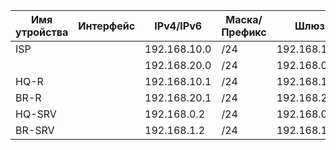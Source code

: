 | Имя утройства | Интерфейс | IPv4/IPv6 | Маска/Префикс | Шлюз | 
| ----------   |    --------  |    --------- | -------- | ------- |
| ISP  |   | 192.168.10.0   |   /24     | 192.168.10.1         |         
|      |   | 192.168.20.0   |/24    | 192.168.0.20 |
| HQ-R |       | 192.168.10.1    | /24 | 192.168.1.1 |
| BR-R |  | 192.168.20.1 | /24 | 192.168.20.0 |
| HQ-SRV |  | 192.168.0.2 | /24 | 192.168.0.1 |
| BR-SRV |  | 192.168.1.2 | /24 | 192.168.1.1 |
